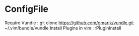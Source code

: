ConfigFile
==========

Require Vundle :
  git clone https://github.com/gmarik/vundle.git ~/.vim/bundle/vundle
Install Plugins in vim :
  :PluginInstall
